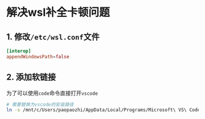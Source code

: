 # 解决wsl补全卡顿问题

## 1. 修改`/etc/wsl.conf`文件

```toml
[interop]
appendWindowsPath=false
```

## 2. 添加软链接

为了可以使用`code`命令直接打开`vscode`

```bash
# 需要替换为vscode的安装路径
ln -s /mnt/c/Users/paopaozhi/AppData/Local/Programs/Microsoft\ VS\ Code/bin/code /bin/code
```

